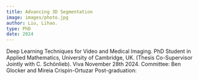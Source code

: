 ```yaml
---
title: Advancing 3D Segmentation
image: images/photo.jpg
author: Liu, Lihao.
type: PhD
date: 2024
---
```


Deep Learning Techniques for Video and Medical Imaging. 
PhD Student in Applied Mathematics, University of Cambridge, UK. (Thesis Co-Supervisor Jointly with C. Schönlieb). 
Viva November 28th 2024. Committee: Ben Glocker and Mireia Crispin-Ortuzar
Post-graduation: